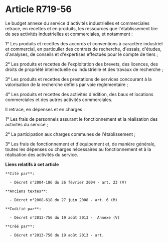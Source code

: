 # Article R719-56

Le budget annexe du service d'activités industrielles et commerciales retrace, en recettes et en produits, les ressources que
l'établissement tire de ses activités industrielles et commerciales, et notamment :

1° Les produits et recettes des accords et conventions à caractère industriel et commercial, en particulier des contrats de
recherche, d'essais, d'études, d'analyses, de conseils et d'expertises effectués pour le compte de tiers ;

2° Les produits et recettes de l'exploitation des brevets, des licences, des droits de propriété intellectuelle ou
industrielle et des travaux de recherche ;

3° Les produits et recettes des prestations de services concourant à la valorisation de la recherche définis par voie
réglementaire ;

4° Les produits et recettes des activités d'édition, des baux et locations commerciales et des autres activités commerciales.

Il retrace, en dépenses et en charges :

1° Les frais de personnels assurant le fonctionnement et la réalisation des activités du service ;

2° La participation aux charges communes de l'établissement ;

3° Les frais de fonctionnement et d'équipement et, de manière générale, toutes les dépenses ou charges nécessaires au
fonctionnement et à la réalisation des activités du service.

**Liens relatifs à cet article**

	**Cité par**:

	  - Décret n°2004-186 du 26 février 2004 - art. 23 (V)

	**Anciens textes**:

	  - Décret n°2008-618 du 27 juin 2008 - art. 6 (M)

	**Codifié par**:

	  - Décret n°2013-756 du 19 août 2013 -  Annexe (V)

	**Créé par**:

	  - Décret n°2013-756 du 19 août 2013 - art.
